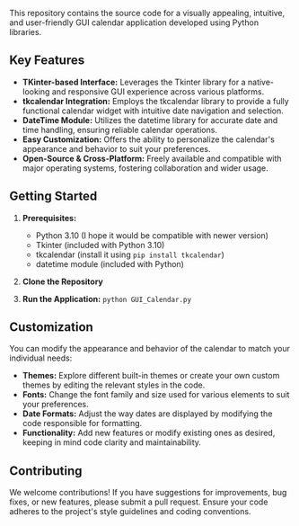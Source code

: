 This repository contains the source code for a visually appealing, intuitive, and user-friendly GUI calendar application developed using Python libraries.

## Key Features

- **TKinter-based Interface:** Leverages the Tkinter library for a native-looking and responsive GUI experience across various platforms.
- **tkcalendar Integration:** Employs the tkcalendar library to provide a fully functional calendar widget with intuitive date navigation and selection.
- **DateTime Module:** Utilizes the datetime library for accurate date and time handling, ensuring reliable calendar operations.
- **Easy Customization:** Offers the ability to personalize the calendar's appearance and behavior to suit your preferences.
- **Open-Source & Cross-Platform:** Freely available and compatible with major operating systems, fostering collaboration and wider usage.

## Getting Started

1. **Prerequisites:**
   - Python 3.10 (I hope it would be compatible with newer version)
   - Tkinter (included with Python 3.10)
   - tkcalendar (install it using `pip install tkcalendar`)
   - datetime module (included with Python)

2. **Clone the Repository**

3. **Run the Application:** `python GUI_Calendar.py`

## Customization

You can modify the appearance and behavior of the calendar to match your individual needs:

- **Themes:** Explore different built-in themes or create your own custom themes by editing the relevant styles in the code.
- **Fonts:** Change the font family and size used for various elements to suit your preferences.
- **Date Formats:** Adjust the way dates are displayed by modifying the code responsible for formatting.
- **Functionality:** Add new features or modify existing ones as desired, keeping in mind code clarity and maintainability.

## Contributing

We welcome contributions! If you have suggestions for improvements, bug fixes, or new features, please submit a pull request. Ensure your code adheres to the project's style guidelines and coding conventions.
